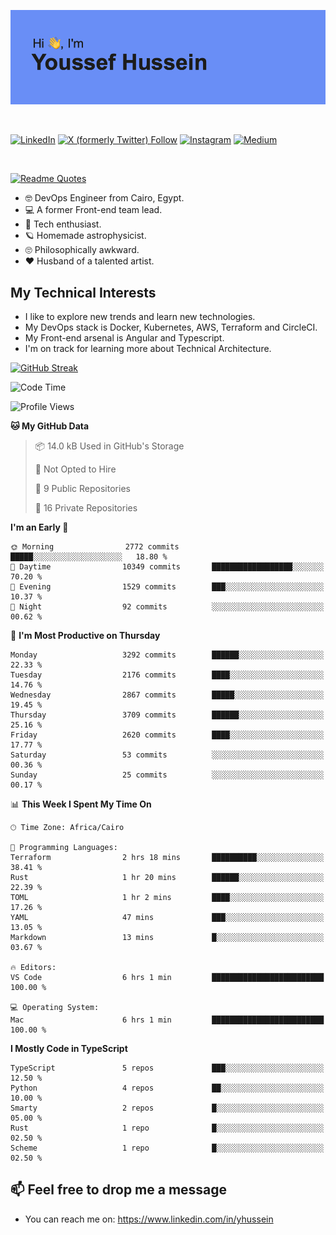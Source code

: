 [![Youssef's GitHub Banner](./assets/youssef-hussein.png)](https://github.com/yorki404)

</br>

[![LinkedIn](https://img.shields.io/badge/linkedin-%230077B5.svg?style=for-the-badge&logo=linkedin&logoColor=white)](https://www.linkedin.com/in/yhussein/)
[![X (formerly Twitter) Follow](https://img.shields.io/twitter/follow/devqik_?style=for-the-badge&logo=X&logoColor=White&labelColor=White)](https://twitter.com/devqik_)
[![Instagram](https://img.shields.io/badge/devqik-E4405F?style=for-the-badge&logo=Instagram&logoColor=white)](https://instagram.com/devqik)
[![Medium](https://img.shields.io/badge/Medium-12100E?style=for-the-badge&logo=medium&logoColor=white)](https://medium.com/@devqik)

</br>

[![Readme Quotes](https://quotes-github-readme.vercel.app/api?type=horizontal&theme=dark)](https://github.com/piyushsuthar/github-readme-quotes)

- :nerd_face: DevOps Engineer from Cairo, Egypt.
- :computer: A former Front-end team lead.
- :satellite: Tech enthusiast.
- :ringed_planet: Homemade astrophysicist.
- :roll_eyes: Philosophically awkward.
- :heart: Husband of a talented artist.

## My Technical Interests

- I like to explore new trends and learn new technologies.
- My DevOps stack is Docker, Kubernetes, AWS, Terraform and CircleCI.
- My Front-end arsenal is Angular and Typescript.
- I'm on track for learning more about Technical Architecture.

[![GitHub Streak](https://streak-stats.demolab.com/?user=devqik&theme=dark)](https://git.io/streak-stats)

<!--START_SECTION:waka-->
![Code Time](http://img.shields.io/badge/Code%20Time-727%20hrs%2047%20mins-blue)

![Profile Views](http://img.shields.io/badge/Profile%20Views-0-blue)

**🐱 My GitHub Data** 

> 📦 14.0 kB Used in GitHub's Storage 
 > 
> 🚫 Not Opted to Hire
 > 
> 📜 9 Public Repositories 
 > 
> 🔑 16 Private Repositories 
 > 
**I'm an Early 🐤** 

```text
🌞 Morning                2772 commits        █████░░░░░░░░░░░░░░░░░░░░   18.80 % 
🌆 Daytime                10349 commits       ██████████████████░░░░░░░   70.20 % 
🌃 Evening                1529 commits        ███░░░░░░░░░░░░░░░░░░░░░░   10.37 % 
🌙 Night                  92 commits          ░░░░░░░░░░░░░░░░░░░░░░░░░   00.62 % 
```
📅 **I'm Most Productive on Thursday** 

```text
Monday                   3292 commits        ██████░░░░░░░░░░░░░░░░░░░   22.33 % 
Tuesday                  2176 commits        ████░░░░░░░░░░░░░░░░░░░░░   14.76 % 
Wednesday                2867 commits        █████░░░░░░░░░░░░░░░░░░░░   19.45 % 
Thursday                 3709 commits        ██████░░░░░░░░░░░░░░░░░░░   25.16 % 
Friday                   2620 commits        ████░░░░░░░░░░░░░░░░░░░░░   17.77 % 
Saturday                 53 commits          ░░░░░░░░░░░░░░░░░░░░░░░░░   00.36 % 
Sunday                   25 commits          ░░░░░░░░░░░░░░░░░░░░░░░░░   00.17 % 
```


📊 **This Week I Spent My Time On** 

```text
🕑︎ Time Zone: Africa/Cairo

💬 Programming Languages: 
Terraform                2 hrs 18 mins       ██████████░░░░░░░░░░░░░░░   38.41 % 
Rust                     1 hr 20 mins        ██████░░░░░░░░░░░░░░░░░░░   22.39 % 
TOML                     1 hr 2 mins         ████░░░░░░░░░░░░░░░░░░░░░   17.26 % 
YAML                     47 mins             ███░░░░░░░░░░░░░░░░░░░░░░   13.05 % 
Markdown                 13 mins             █░░░░░░░░░░░░░░░░░░░░░░░░   03.67 % 

🔥 Editors: 
VS Code                  6 hrs 1 min         █████████████████████████   100.00 % 

💻 Operating System: 
Mac                      6 hrs 1 min         █████████████████████████   100.00 % 
```

**I Mostly Code in TypeScript** 

```text
TypeScript               5 repos             ███░░░░░░░░░░░░░░░░░░░░░░   12.50 % 
Python                   4 repos             ██░░░░░░░░░░░░░░░░░░░░░░░   10.00 % 
Smarty                   2 repos             █░░░░░░░░░░░░░░░░░░░░░░░░   05.00 % 
Rust                     1 repo              █░░░░░░░░░░░░░░░░░░░░░░░░   02.50 % 
Scheme                   1 repo              █░░░░░░░░░░░░░░░░░░░░░░░░   02.50 % 
```




<!--END_SECTION:waka-->

## 📫 Feel free to drop me a message
- You can reach me on: https://www.linkedin.com/in/yhussein
